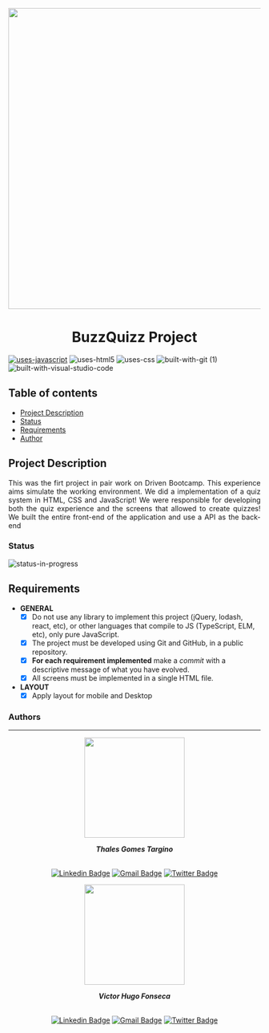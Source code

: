 
<p align="center">
  <img width="600px" src="https://user-images.githubusercontent.com/97575616/157797138-dfb02a00-a708-4fd8-9c13-341ae6bc5abe.png">
</p>


<h1 align="center">BuzzQuizz Project</h1>

[![uses-javascript](https://user-images.githubusercontent.com/97575616/152987324-94b641c3-8073-4132-9950-7b7e56179080.svg)](https://www.javascript.com)
![uses-html5](https://user-images.githubusercontent.com/97575616/152926412-a8c6da7f-0d54-4253-a820-cb264210bbcf.svg)
![uses-css](https://user-images.githubusercontent.com/97575616/152917480-e46ad631-d96c-413d-8b62-25012c52c7fc.svg)
![built-with-git (1)](https://user-images.githubusercontent.com/97575616/152927121-6e37ae20-6f09-4f84-9bdf-889ef6ef5773.svg)
![built-with-visual-studio-code](https://user-images.githubusercontent.com/97575616/152921255-9e6ad64b-5a0d-4f28-a3d0-f8c6a2774d85.svg)

## Table of contents
* [Project Description](#project-description)
* [Status](#status)
* [Requirements](#requirements)
* [Author](#author)


## Project Description
<p align="justify">This was the firt project in pair work on Driven Bootcamp. This experience aims simulate the working environment. We did a implementation of a 
quiz system in HTML, CSS and JavaScript! We were responsible for developing both the quiz experience and the screens that
allowed to create quizzes! We built the entire front-end of the application and use a API as the back-end</p>

<!-- ### Mobile Site
<div align="center">
  <img width="500px" src="https://user-images.githubusercontent.com/97575616/157726794-8e44aa1c-fd7a-4d68-98f7-a9b78df41003.gif" alt="site-mobile">
</div>
 -->
 
### Status
<!-- ![status-finished](https://user-images.githubusercontent.com/97575616/152926720-d042178b-24c0-4d6b-94fb-0ccbd3c082cc.svg) -->
![status-in-progress](https://user-images.githubusercontent.com/97575616/153774620-d6a0a615-9d38-4402-ae72-20c52f8bbd5c.svg)

<!-- ### Mobile Site
<div align="center">
  <img width="500px" src="" alt="gif_site">
</div>
 -->
## Requirements

* **GENERAL**
    - [x] Do not use any library to implement this project (jQuery, lodash, react, etc), or other languages that compile to JS (TypeScript, ELM, etc), only pure JavaScript.
    - [x] The project must be developed using Git and GitHub, in a public repository.
    - [x] **For each requirement implemented** make a *commit* with a descriptive message of what you have evolved.
    - [x] All screens must be implemented in a single HTML file. 

* **LAYOUT**
  - [x] Apply layout for mobile and Desktop 

### Authors
---
<div align="center">

<img width="200px" src="https://user-images.githubusercontent.com/97575616/157583676-812b2612-a644-4c18-be9c-61f633406f50.png" alt=""/>
<p> <i><b>Thales Gomes Targino</i></b> </p>

<br />[![Linkedin Badge](https://img.shields.io/badge/-thalesgomest-blue?style=flat-square&logo=Linkedin&logoColor=white&link=https://www.linkedin.com/in/thales-gomes-targino/)](https://www.linkedin.com/in/thales-gomes-targino/) 
[![Gmail Badge](https://img.shields.io/badge/-thalestargino@gmail.com-c14438?style=flat-square&logo=Gmail&logoColor=white&link=mailto:thalestargino@gmail.com)](mailto:thalestargino@gmail.com)
[![Twitter Badge](https://img.shields.io/badge/-@thales_targino-1ca0f1?style=flat-square&labelColor=1ca0f1&logo=twitter&logoColor=white&link=https://twitter.com/thales_targino)](https://twitter.com/thales_targino)

<img width="200px" src="https://user-images.githubusercontent.com/97575616/157868303-4642ff7d-efe1-48ad-8828-e54b9c8b048f.png" alt=""/>
<p> <i><b>Victor Hugo Fonseca</i></b> </p>

<br />[![Linkedin Badge](https://img.shields.io/badge/-victorhfonseca-blue?style=flat-square&logo=Linkedin&logoColor=white&link=https://www.linkedin.com/in/victorhfonseca/)](https://www.linkedin.com/in/victorhfonseca/) 
[![Gmail Badge](https://img.shields.io/badge/-Vvictor.h.fonseca@gmail.com-c14438?style=flat-square&logo=Gmail&logoColor=white&link=mailto:Vvictor.h.fonseca@gmail.com)](mailto:Vvictor.h.fonseca@gmail.com)
[![Twitter Badge](https://img.shields.io/badge/-@@vvictorfonseca-1ca0f1?style=flat-square&labelColor=1ca0f1&logo=twitter&logoColor=white&link=https://twitter.com/@vvictorfonseca)](https://twitter.com/@vvictorfonseca)

</div>

